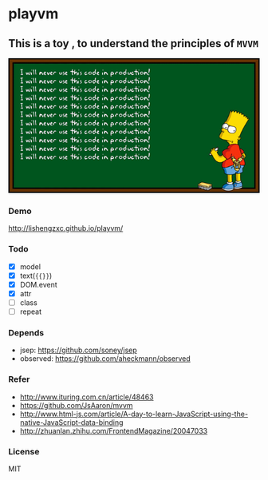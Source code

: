 # playvm
## This is a toy , to understand the principles of `MVVM`

![no-production](https://raw.githubusercontent.com/lishengzxc/playvm/2a88c3133264c46e62299d169e609fa7383ec03f/pic.gif)

### Demo
http://lishengzxc.github.io/playvm/

### Todo
- [x] model
- [x] text(`{{}}`)
- [x] DOM.event
- [x] attr
- [ ] class
- [ ] repeat

### Depends
- jsep: https://github.com/soney/jsep
- observed: https://github.com/aheckmann/observed

### Refer
- http://www.ituring.com.cn/article/48463
- https://github.com/JsAaron/mvvm
- http://www.html-js.com/article/A-day-to-learn-JavaScript-using-the-native-JavaScript-data-binding
- http://zhuanlan.zhihu.com/FrontendMagazine/20047033

### License
MIT